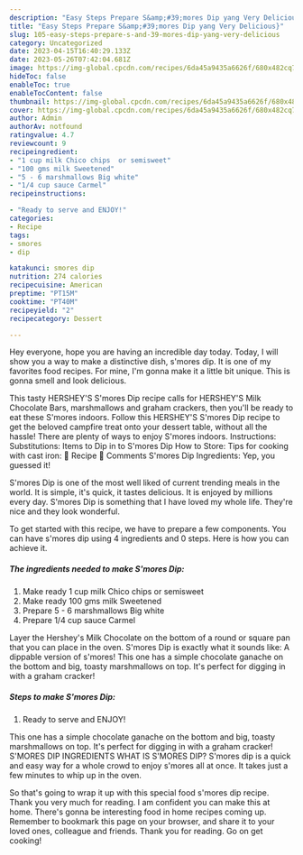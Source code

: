 ```yaml
---
description: "Easy Steps Prepare S&amp;#39;mores Dip yang Very Delicious}"
title: "Easy Steps Prepare S&amp;#39;mores Dip yang Very Delicious}"
slug: 105-easy-steps-prepare-s-and-39-mores-dip-yang-very-delicious
category: Uncategorized
date: 2023-04-15T16:40:29.133Z
date: 2023-05-26T07:42:04.681Z
image: https://img-global.cpcdn.com/recipes/6da45a9435a6626f/680x482cq70/smores-dip-recipe-main-photo.jpg
hideToc: false
enableToc: true
enableTocContent: false
thumbnail: https://img-global.cpcdn.com/recipes/6da45a9435a6626f/680x482cq70/smores-dip-recipe-main-photo.jpg
cover: https://img-global.cpcdn.com/recipes/6da45a9435a6626f/680x482cq70/smores-dip-recipe-main-photo.jpg
author: Admin
authorAv: notfound
ratingvalue: 4.7
reviewcount: 9
recipeingredient:
- "1 cup milk Chico chips  or semisweet"
- "100 gms milk Sweetened"
- "5 - 6 marshmallows Big white"
- "1/4 cup sauce Carmel"
recipeinstructions:

- "Ready to serve and ENJOY!"
categories:
- Recipe
tags:
- smores
- dip

katakunci: smores dip 
nutrition: 274 calories
recipecuisine: American
preptime: "PT15M"
cooktime: "PT40M"
recipeyield: "2"
recipecategory: Dessert

---
```



Hey everyone, hope you are having an incredible day today. Today, I will show you a way to make a distinctive dish, s&#39;mores dip. It is one of my favorites food recipes. For mine, I'm gonna make it a little bit unique. This is gonna smell and look delicious.

This tasty HERSHEY&#39;S S&#39;mores Dip recipe calls for HERSHEY&#39;S Milk Chocolate Bars, marshmallows and graham crackers, then you&#39;ll be ready to eat these S&#39;mores indoors. Follow this HERSHEY&#39;S S&#39;mores Dip recipe to get the beloved campfire treat onto your dessert table, without all the hassle! There are plenty of ways to enjoy S&#39;mores indoors. Instructions: Substitutions: Items to Dip in to S&#39;mores Dip How to Store: Tips for cooking with cast iron: 📖 Recipe 💬 Comments S&#39;mores Dip Ingredients: Yep, you guessed it!

S&#39;mores Dip is one of the most well liked of current trending meals in the world. It is simple, it's quick, it tastes delicious. It is enjoyed by millions every day. S&#39;mores Dip is something that I have loved my whole life. They're nice and they look wonderful.


To get started with this recipe, we have to prepare a few components. You can have s&#39;mores dip using 4 ingredients and 0 steps. Here is how you can achieve it.

<!--inarticleads1-->

##### The ingredients needed to make S&#39;mores Dip:

1. Make ready 1 cup milk Chico chips  or semisweet
1. Make ready 100 gms milk Sweetened
1. Prepare 5 - 6 marshmallows Big white
1. Prepare 1/4 cup sauce Carmel


Layer the Hershey&#39;s Milk Chocolate on the bottom of a round or square pan that you can place in the oven. S&#39;mores Dip is exactly what it sounds like: A dippable version of s&#39;mores! This one has a simple chocolate ganache on the bottom and big, toasty marshmallows on top. It&#39;s perfect for digging in with a graham cracker! 

<!--inarticleads2-->

##### Steps to make S&#39;mores Dip:


1. Ready to serve and ENJOY!

This one has a simple chocolate ganache on the bottom and big, toasty marshmallows on top. It&#39;s perfect for digging in with a graham cracker! S&#39;MORES DIP INGREDIENTS WHAT IS S&#39;MORES DIP? S&#39;mores dip is a quick and easy way for a whole crowd to enjoy s&#39;mores all at once. It takes just a few minutes to whip up in the oven. 

So that's going to wrap it up with this special food s&#39;mores dip recipe. Thank you very much for reading. I am confident you can make this at home. There's gonna be interesting food in home recipes coming up. Remember to bookmark this page on your browser, and share it to your loved ones, colleague and friends. Thank you for reading. Go on get cooking!
